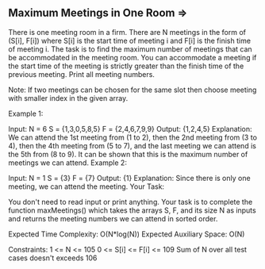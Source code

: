 Maximum Meetings in One Room  =>
----------------------------


There is one meeting room in a firm. There are N meetings in the form of (S[i], F[i]) where S[i] is the start time of meeting i and F[i] is the finish time of meeting i. The task is to find the maximum number of meetings that can be accommodated in the meeting room. You can accommodate a meeting if the start time of the meeting is strictly greater than the finish time of the previous meeting. Print all meeting numbers.

Note: If two meetings can be chosen for the same slot then choose meeting with smaller index in the given array.

Example 1:

Input:
N = 6
S = {1,3,0,5,8,5}
F = {2,4,6,7,9,9} 
Output:
{1,2,4,5}
Explanation:
We can attend the 1st meeting from (1 to 2), then the 2nd meeting from (3 to 4), then the 4th meeting from (5 to 7), and the last meeting we can attend is the 5th from (8 to 9). It can be shown that this is the maximum number of meetings we can attend.
Example 2:

Input:
N = 1
S = {3}
F = {7}
Output:
{1}
Explanation:
Since there is only one meeting, we can attend the meeting.
Your Task:

You don't need to read input or print anything. Your task is to complete the function maxMeetings() which takes the arrays S, F, and its size N as inputs and returns the meeting numbers we can attend in sorted order.

Expected Time Complexity: O(N*log(N))
Expected Auxiliary Space: O(N)

Constraints:
1 <= N <= 105
0 <= S[i] <= F[i] <= 109
Sum of N over all test cases doesn't exceeds 106

